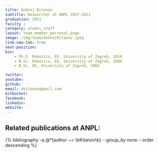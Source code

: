```yaml
---
title: Andrej Kitanov
subtitle: Researcher at ANPL 2017-2021
graduation: 2021
faculty : 
category: alumni_staff
layout: team_member_personal_page
image: /img/team/AndrejKitanov.jpeg
link-new-tab: true
next-position: 
bio:
    - Ph.D. Robotics, EE, University of Zagreb, 2010
    - M.Sc. Robotics, EE, University of Zagreb, 2004
    - B.Sc. EE, University of Zagreb, 2002

twitter: 
youtube: 
github: 
email: akitanov@gmail.com
bitbucket: 
facebook: 
linkedin: 
website:
---
```


## Related publications at ANPL:

{% bibliography -q @*[author ~= \bKitanov\b] --group_by none --order descending %}
